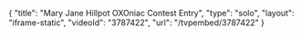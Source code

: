 {
    "title": "Mary Jane Hillpot OXOniac Contest Entry",
    "type": "solo",
    "layout": "iframe-static",
    "videoId": "3787422",
    "url": "\/tvpembed\/3787422"
}